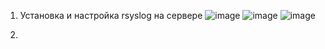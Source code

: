 1. Установка и настройка rsyslog на сервере
   ![image](https://github.com/slavastrybak/TOIB/assets/70744558/6f0317b2-09d0-4ae1-906f-76a3cae2a9dc)
   ![image](https://github.com/slavastrybak/TOIB/assets/70744558/88487313-6396-4c28-8646-f0e38416a502)
   ![image](https://github.com/slavastrybak/TOIB/assets/70744558/33301b28-2bf1-4814-b5f1-c40e7ef2fa9e)
   


3. 
